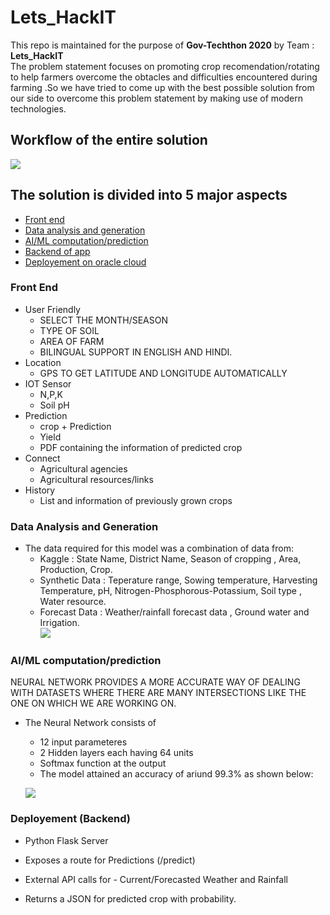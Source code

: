 # Lets_HackIT  

This repo is maintained for the purpose of **Gov-Techthon 2020** by Team : **Lets_HackIT**  
The problem statement focuses on promoting crop recomendation/rotating to help farmers overcome the obtacles and difficulties encountered during farming .So we have tried to come up with the best possible solution from our side to overcome this problem statement by making use of modern technologies.  


## Workflow of the entire solution  
![](https://github.com/shan515/Lets_HackIT/blob/images/assets/process.png)  
                           
## The solution is divided into 5 major aspects  
  - [Front end](#front-end)
  - [Data analysis and generation](#data-analysis-and-generation)
  - [AI/ML computation/prediction](#ai/ml-computation/prediction)
  - [Backend of app](#backend-of-app)
  - [Deployement on oracle cloud](#deployment-on-oracle-cloud)
  
### Front End  
- User Friendly  
  -  SELECT THE MONTH/SEASON 
  -  TYPE OF SOIL
  -  AREA OF FARM 
  -  BILINGUAL SUPPORT IN ENGLISH AND HINDI.  
 - Location  
   - GPS TO GET LATITUDE AND LONGITUDE AUTOMATICALLY  
 - IOT Sensor  
   - N,P,K  
   - Soil pH  
 - Prediction  
   - crop + Prediction  
   - Yield  
   - PDF containing the information of predicted crop  
 - Connect  
   - Agricultural agencies  
   - Agricultural resources/links  
 - History  
   - List and information of previously grown crops  
   
   
 ### Data Analysis and Generation  
 - The data required for this model was a combination of data from:  
   - Kaggle : State Name, District Name, Season of cropping , Area, Production, Crop.  
   - Synthetic Data : Teperature range, Sowing temperature, Harvesting Temperature, pH, Nitrogen-Phosphorous-Potassium, Soil type , Water resource.  
   - Forecast Data : Weather/rainfall forecast data , Ground water and Irrigation.  
   ![](https://github.com/shan515/Lets_HackIT/blob/images/assets/sns.png)
 
### AI/ML computation/prediction  
  NEURAL NETWORK PROVIDES A MORE ACCURATE WAY OF DEALING WITH DATASETS WHERE THERE ARE MANY INTERSECTIONS LIKE THE ONE ON WHICH WE ARE WORKING ON.  
  - The Neural Network consists of  
    - 12 input parameteres  
    - 2 Hidden layers each having 64 units  
    - Softmax function at the output  
    - The model attained an accuracy of ariund 99.3% as shown below:  
    
    ![](https://github.com/shan515/Lets_HackIT/blob/images/assets/WhatsApp%20Image%202020-11-01%20at%207.24.56%20AM.jpeg)





### Deployement (Backend)    
- Python Flask Server  

- Exposes a route for Predictions (/predict)  

- External API calls for - Current/Forecasted Weather and Rainfall  

- Returns a JSON for predicted crop with probability.   


  
      
      
 
